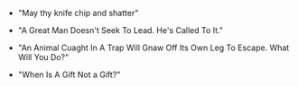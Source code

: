 * "May thy knife chip and shatter"
* "A Great Man Doesn't Seek To Lead. He's Called To It."
* "An Animal Cuaght In A Trap Will Gnaw Off Its Own Leg To Escape. What Will You Do?"

* "When Is A Gift Not a Gift?"

